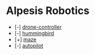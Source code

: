 
Alpesis Robotics
==============================================================================

- [-] [drone-controller](https://github.com/alpesis-robotics/drone-controller)
- [-] [hummingbird](https://github.com/alpesis-robotics/hummingbird)
- [+] [maze](https://github.com/alpesis-robotics/maze)
- [-] [autopilot](https://github.com/alpesis-robotics/autopilot)
